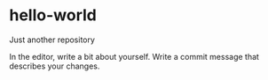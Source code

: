# hello-world
Just another repository

In the editor, write a bit about yourself.
Write a commit message that describes your changes.
